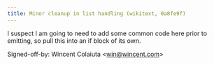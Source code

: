 ```yaml
---
title: Minor cleanup in list handling (wikitext, 0a8fe9f)
---
```


I suspect I am going to need to add some common code here prior to emitting, so pull this into an if block of its own.

Signed-off-by: Wincent Colaiuta &lt;win@wincent.com&gt;
